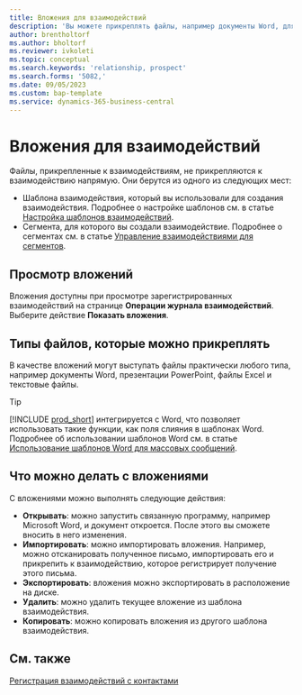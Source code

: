 ```yaml
---
title: Вложения для взаимодействий
description: 'Вы можете прикреплять файлы, например документы Word, для добавления подробностей о взаимодействии.'
author: brentholtorf
ms.author: bholtorf
ms.reviewer: ivkoleti
ms.topic: conceptual
ms.search.keywords: 'relationship, prospect'
ms.search.forms: '5082,'
ms.date: 09/05/2023
ms.custom: bap-template
ms.service: dynamics-365-business-central
---
```

# Вложения для взаимодействий

Файлы, прикрепленные к взаимодействиям, не прикрепляются к взаимодействию напрямую. Они берутся из одного из следующих мест:

* Шаблона взаимодействия, который вы использовали для создания взаимодействия. Подробнее о настройке шаблонов см. в статье [Настройка шаблонов взаимодействий](marketing-interactions.md#set-up-interaction-templates).
* Сегмента, для которого вы создали взаимодействие. Подробнее о сегментах см. в статье [Управление взаимодействиями для сегментов](marketing-interaction-segments.md).

## Просмотр вложений

Вложения доступны при просмотре зарегистрированных взаимодействий на странице **Операции журнала взаимодействий**. Выберите действие **Показать вложения**.

## Типы файлов, которые можно прикреплять

В качестве вложений могут выступать файлы практически любого типа, например документы Word, презентации PowerPoint, файлы Excel и текстовые файлы.

> [!TIP]
> [!INCLUDE [prod_short](includes/prod_short.md)] интегрируется с Word, что позволяет использовать такие функции, как поля слияния в шаблонах Word. Подробнее об использовании шаблонов Word см. в статье [Использование шаблонов Word для массовых сообщений](ui-mail-merge.md).

## Что можно делать с вложениями

С вложениями можно выполнять следующие действия:

* **Открывать**: можно запустить связанную программу, например Microsoft Word, и документ откроется. После этого вы сможете вносить в него изменения.
* **Импортировать**: можно импортировать вложения. Например, можно отсканировать полученное письмо, импортировать его и прикрепить к взаимодействию, которое регистрирует получение этого письма.
* **Экспортировать**: вложения можно экспортировать в расположение на диске.
* **Удалить**: можно удалить текущее вложение из шаблона взаимодействия.
* **Копировать**: можно копировать вложения из другого шаблона взаимодействия.

## См. также

[Регистрация взаимодействий с контактами](marketing-interactions.md)  
